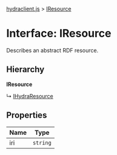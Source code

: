 [hydraclient.js](../README.md) > [IResource](../interfaces/iresource.md)



# Interface: IResource


Describes an abstract RDF resource.

## Hierarchy

**IResource**

↳  [IHydraResource](ihydraresource.md)









## Properties

| Name  | Type                
| ------ | ------------------- 
| iri | `string`


